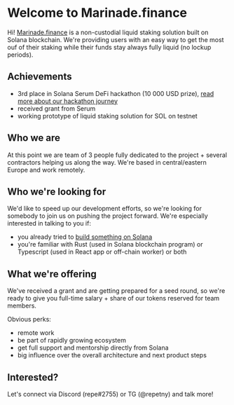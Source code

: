 # Welcome to Marinade.finance

Hi! [Marinade.finance](https://marinade.finance) is a non-custodial liquid staking solution built on Solana blockchain. We're providing users with an easy way to get the most ouf of their staking while their funds stay always fully liquid (no lockup periods).


## Achievements

- 3rd place in Solana Serum DeFi hackathon (10 000 USD prize), [read more about our hackathon journey](https://medium.com/marinade-finance/the-first-liquid-staking-solution-on-solana-1fa71d9517ce)
- received grant from Serum
- working prototype of liquid staking solution for SOL on testnet

## Who we are

At this point we are team of 3 people fully dedicated to the project + several contractors helping us along the way. We're based in central/eastern Europe and work remotely.

## Who we're looking for

We'd like to speed up our development efforts, so we're looking for somebody to join us on pushing the project forward. We're especially interested in talking to you if:

- you already tried to [build something on Solana](https://github.com/solana-labs/defi-hackathon#get-started-building)
- you're familiar with Rust (used in Solana blockchain program) or Typescript (used in React app or off-chain worker) or both

## What we're offering

We've received a grant and are getting prepared for a seed round, so we're ready to give you full-time salary + share of our tokens reserved for team members. 

Obvious perks:
- remote work
- be part of rapidly growing ecosystem
- get full support and mentorship directly from Solana
- big influence over the overall architecture and next product steps

## Interested?

Let's connect via Discord (repe#2755) or TG (@repetny) and talk more!
